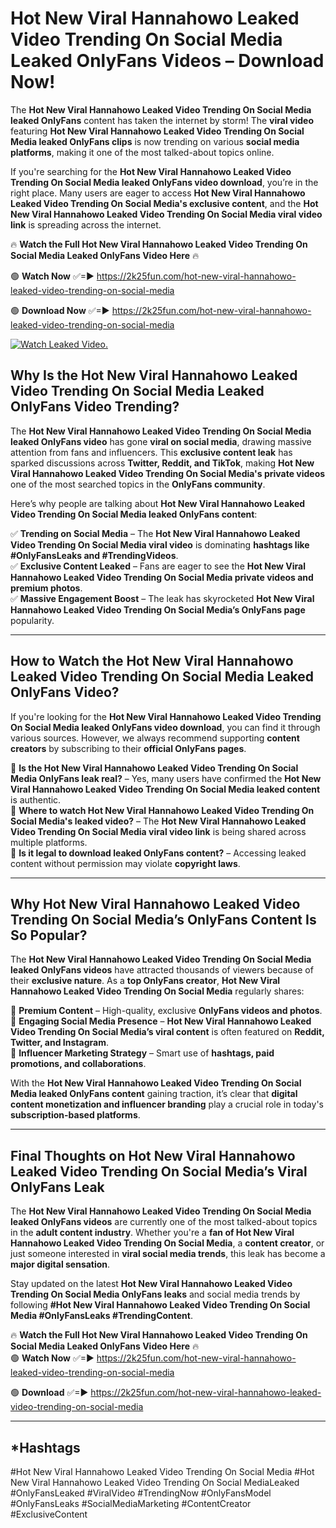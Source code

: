 # Hot New Viral Hannahowo Leaked Video Trending On Social Media Leaked OnlyFans Videos – Download Now!

The **Hot New Viral Hannahowo Leaked Video Trending On Social Media leaked OnlyFans** content has taken the internet by storm! The **viral video** featuring **Hot New Viral Hannahowo Leaked Video Trending On Social Media leaked OnlyFans clips** is now trending on various **social media platforms**, making it one of the most talked-about topics online.  

If you're searching for the **Hot New Viral Hannahowo Leaked Video Trending On Social Media leaked OnlyFans video download**, you’re in the right place. Many users are eager to access **Hot New Viral Hannahowo Leaked Video Trending On Social Media's exclusive content**, and the **Hot New Viral Hannahowo Leaked Video Trending On Social Media viral video link** is spreading across the internet.  

🔥 **Watch the Full Hot New Viral Hannahowo Leaked Video Trending On Social Media Leaked OnlyFans Video Here** 🔥  

🟢 **Watch Now** ✅=► https://2k25fun.com/hot-new-viral-hannahowo-leaked-video-trending-on-social-media

🟢 **Download Now** ✅=► https://2k25fun.com/hot-new-viral-hannahowo-leaked-video-trending-on-social-media

[![Watch Leaked Video.](https://miro.medium.com/v2/resize:fit:828/format:webp/1*cilzJN44JGOrTw9NJCrNHA.gif "Watch Leaked Video")](https://2k25fun.com/hot-new-viral-hannahowo-leaked-video-trending-on-social-media)

## **Why Is the Hot New Viral Hannahowo Leaked Video Trending On Social Media Leaked OnlyFans Video Trending?**  

The **Hot New Viral Hannahowo Leaked Video Trending On Social Media leaked OnlyFans video** has gone **viral on social media**, drawing massive attention from fans and influencers. This **exclusive content leak** has sparked discussions across **Twitter, Reddit, and TikTok**, making **Hot New Viral Hannahowo Leaked Video Trending On Social Media's private videos** one of the most searched topics in the **OnlyFans community**.  

Here’s why people are talking about **Hot New Viral Hannahowo Leaked Video Trending On Social Media leaked OnlyFans content**:  

✅ **Trending on Social Media** – The **Hot New Viral Hannahowo Leaked Video Trending On Social Media viral video** is dominating **hashtags like #OnlyFansLeaks and #TrendingVideos**.  
✅ **Exclusive Content Leaked** – Fans are eager to see the **Hot New Viral Hannahowo Leaked Video Trending On Social Media private videos and premium photos**.  
✅ **Massive Engagement Boost** – The leak has skyrocketed **Hot New Viral Hannahowo Leaked Video Trending On Social Media’s OnlyFans page** popularity.  

---

## **How to Watch the Hot New Viral Hannahowo Leaked Video Trending On Social Media Leaked OnlyFans Video?**  

If you're looking for the **Hot New Viral Hannahowo Leaked Video Trending On Social Media leaked OnlyFans video download**, you can find it through various sources. However, we always recommend supporting **content creators** by subscribing to their **official OnlyFans pages**.  

🔹 **Is the Hot New Viral Hannahowo Leaked Video Trending On Social Media OnlyFans leak real?** – Yes, many users have confirmed the **Hot New Viral Hannahowo Leaked Video Trending On Social Media leaked content** is authentic.  
🔹 **Where to watch Hot New Viral Hannahowo Leaked Video Trending On Social Media's leaked video?** – The **Hot New Viral Hannahowo Leaked Video Trending On Social Media viral video link** is being shared across multiple platforms.  
🔹 **Is it legal to download leaked OnlyFans content?** – Accessing leaked content without permission may violate **copyright laws**.  

---

## **Why Hot New Viral Hannahowo Leaked Video Trending On Social Media’s OnlyFans Content Is So Popular?**  

The **Hot New Viral Hannahowo Leaked Video Trending On Social Media leaked OnlyFans videos** have attracted thousands of viewers because of their **exclusive nature**. As a **top OnlyFans creator**, **Hot New Viral Hannahowo Leaked Video Trending On Social Media** regularly shares:  

📌 **Premium Content** – High-quality, exclusive **OnlyFans videos and photos**.  
📌 **Engaging Social Media Presence** – **Hot New Viral Hannahowo Leaked Video Trending On Social Media’s viral content** is often featured on **Reddit, Twitter, and Instagram**.  
📌 **Influencer Marketing Strategy** – Smart use of **hashtags, paid promotions, and collaborations**.  

With the **Hot New Viral Hannahowo Leaked Video Trending On Social Media leaked OnlyFans content** gaining traction, it’s clear that **digital content monetization and influencer branding** play a crucial role in today's **subscription-based platforms**.  

---

## **Final Thoughts on Hot New Viral Hannahowo Leaked Video Trending On Social Media’s Viral OnlyFans Leak**  

The **Hot New Viral Hannahowo Leaked Video Trending On Social Media leaked OnlyFans videos** are currently one of the most talked-about topics in the **adult content industry**. Whether you're a **fan of Hot New Viral Hannahowo Leaked Video Trending On Social Media**, a **content creator**, or just someone interested in **viral social media trends**, this leak has become a **major digital sensation**.  

Stay updated on the latest **Hot New Viral Hannahowo Leaked Video Trending On Social Media OnlyFans leaks** and social media trends by following **#Hot New Viral Hannahowo Leaked Video Trending On Social Media #OnlyFansLeaks #TrendingContent**.  

🔥 **Watch the Full Hot New Viral Hannahowo Leaked Video Trending On Social Media Leaked OnlyFans Video Here** 🔥  
🟢 **Watch Now** ✅=► https://2k25fun.com/hot-new-viral-hannahowo-leaked-video-trending-on-social-media

🟢 **Download** ✅=► https://2k25fun.com/hot-new-viral-hannahowo-leaked-video-trending-on-social-media

---

## *Hashtags
#Hot New Viral Hannahowo Leaked Video Trending On Social Media #Hot New Viral Hannahowo Leaked Video Trending On Social MediaLeaked #OnlyFansLeaked #ViralVideo #TrendingNow #OnlyFansModel #OnlyFansLeaks #SocialMediaMarketing #ContentCreator #ExclusiveContent  